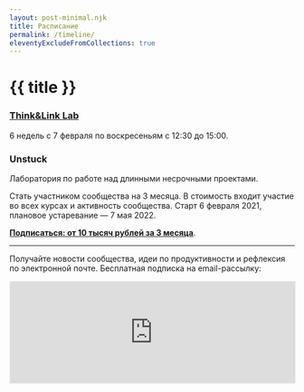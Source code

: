 ```yaml
---
layout: post-minimal.njk
title: Расписание
permalink: /timeline/
eleventyExcludeFromCollections: true
---
```


# {{ title }}

### [Think&Link Lab](/think-n-link/)
6 недель с 7 февраля по воскресеньям с 12:30 до 15:00.


### Unstuck
Лаборатория по работе над длинными несрочными проектами.




Стать участником сообщества на 3 месяца. В стоимость входит участие во всех курсах и активность сообщества. Старт 6 февраля 2021, плановое устаревание — 7 мая 2022.

**[Подписаться: от 10 тысяч рублей за 3 месяца](https://paywall.pw/mindfulproductivity)**.


---

Получайте новости сообщества, идеи по продуктивности и рефлексия по электронной почте. Бесплатная подписка на email-рассылку:

<iframe src="https://gleb.substack.com/embed" width="100%" height="180" style="border:1px solid #EEE; background:white;" frameborder="0" scrolling="no"></iframe>

